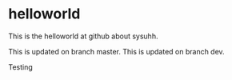 # helloworld
This is the helloworld at github about sysuhh.


This is updated on branch master.
This is updated on branch dev.

Testing 
